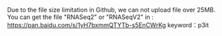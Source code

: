 Due to the file size limitation in Github, we can not upload file over 25MB.
You can get the file "RNASeq2" or "RNASeqV2" in :
https://pan.baidu.com/s/1yH7bxmmQTYTb-s5EnCWrKg 
keyword：p3it
